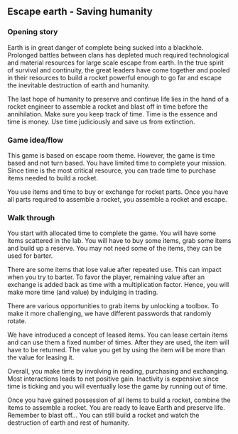 ## Escape earth - Saving humanity

### Opening story

Earth is in great danger of complete being sucked into a blackhole. Prolonged battles between clans has depleted much required technological and material resources for large scale escape from earth. In the true spirit of survival and continuity, the great leaders have come together and pooled in their resources to build a rocket powerful enough to go far and escape the inevitable destruction of earth and humanity.

The last hope of humanity to preserve and continue life lies in the hand of a rocket engineer to assemble a rocket and blast off in time before the annihilation. Make sure you keep track of time. Time is the essence and time is money. Use time judiciously and save us from extinction.

### Game idea/flow

This game is based on escape room theme. However, the game is time based and not turn based. You have limited time to complete your mission. Since time is the most critical resource, you can trade time to purchase items needed to build a rocket.

You use items and time to buy or exchange for rocket parts. Once you have all parts required to assemble a rocket, you assemble a rocket and escape.

### Walk through

You start with allocated time to complete the game. You will have some items scattered in the lab. You will have to buy some items, grab some items and build up a reserve. You may not need some of the items, they can be used for barter.

There are some items that lose value after repeated use. This can impact when you try to barter. To favor the player, remaining value after an exchange is added back as time with a multiplication factor. Hence, you will make more time (and value) by indulging in trading.

There are various opportunities to grab items by unlocking a toolbox. To make it more challenging, we have
different passwords that randomly rotate.

We have introduced a concept of leased items. You can lease certain items and can use them a fixed number of times. After they are used, the item will have to be returned. The value you get by using the item will be more than the value for leasing it.

Overall, you make time by involving in reading, purchasing and exchanging. Most interactions leads to net positive gain. Inactivity is expensive since time is ticking and you will eventually lose the game by running out of time.

Once you have gained possession of all items to build a rocket, combine the items to assemble a rocket. You are ready to leave Earth and preserve life. Remember to blast off... You can still build a rocket and watch the destruction of earth and rest of humanity.